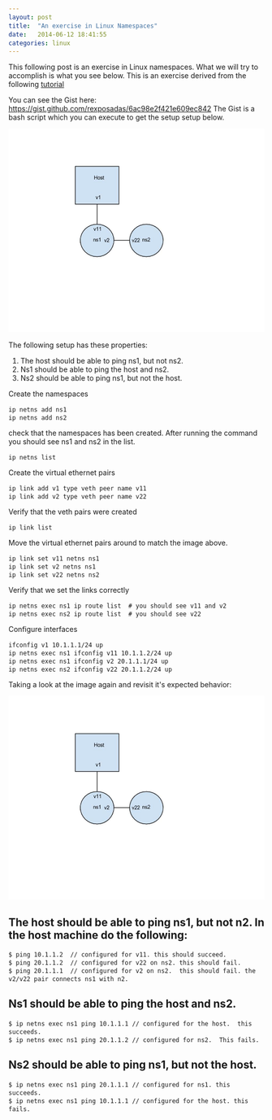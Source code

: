 ```yaml
---
layout: post                                                                                                                  
title:  "An exercise in Linux Namespaces"
date:   2014-06-12 18:41:55
categories: linux
---
```


This following post is an exercise in Linux namespaces.  What we will try to accomplish is what you see below. 
This is an exercise derived from the following [tutorial](http://blog.scottlowe.org/2013/09/04/introducing-linux-network-namespaces/)

You can see the Gist here: https://gist.github.com/rexposadas/6ac98e2f421e609ec842
The Gist is a bash script which you can execute to get the setup setup below.

<img src="/images/namespaces.jpg" alt="Drawing" style="width: 700px;height: 400px;"/>

The following setup has these properties:

1. The host should be able to ping ns1, but not ns2.
2. Ns1 should be able to ping the host and ns2.
3. Ns2 should be able to ping ns1, but not the host.


Create the namespaces

    ip netns add ns1
    ip netns add ns2
 
check that the namespaces has been created.  After running the command you should 
see ns1 and ns2 in the list.

    ip netns list
 
Create the virtual ethernet pairs

    ip link add v1 type veth peer name v11
    ip link add v2 type veth peer name v22
 
Verify that the veth pairs were created
    
    ip link list
 
Move the virtual ethernet pairs around to match the image above.

    ip link set v11 netns ns1
    ip link set v2 netns ns1
    ip link set v22 netns ns2
 
Verify that we set the links correctly

    ip netns exec ns1 ip route list  # you should see v11 and v2
    ip netns exec ns2 ip route list  # you should see v22
 
Configure interfaces

    ifconfig v1 10.1.1.1/24 up
    ip netns exec ns1 ifconfig v11 10.1.1.2/24 up
    ip netns exec ns1 ifconfig v2 20.1.1.1/24 up    
    ip netns exec ns2 ifconfig v22 20.1.1.2/24 up


Taking a look at the image again and revisit it's expected behavior: 

<img src="/images/namespaces.jpg" alt="Drawing" style="width: 700px;height: 400px;"/>

## The host should be able to ping ns1, but not n2.  In the host machine do the following:

    $ ping 10.1.1.2  // configured for v11. this should succeed.     
    $ ping 20.1.1.2  // configured for v22 on ns2. this should fail. 
    $ ping 20.1.1.1  // configured for v2 on ns2.  this should fail. the v2/v22 pair connects ns1 with n2.
    
    
## Ns1 should be able to ping the host and ns2. 
    
    $ ip netns exec ns1 ping 10.1.1.1 // configured for the host.  this succeeds.
    $ ip netns exec ns1 ping 20.1.1.2 // configured for ns2.  This fails. 
        
## Ns2 should be able to ping ns1, but not the host. 
        
    $ ip netns exec ns1 ping 20.1.1.1 // configured for ns1. this succeeds. 
    $ ip netns exec ns1 ping 10.1.1.1 // configured for the host. this fails. 
        
        


